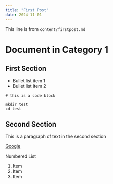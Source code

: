 ```yaml
---
title: "First Post"
date: 2024-11-01
---
```


This line is from `content/firstpost.md`

# Document in Category 1

## First Section
- Bullet list item 1
- Bullet list item 2

```code
# this is a code block

mkdir test
cd test
```

## Second Section
This is a paragraph of text in the second section

[Google](http://www.google.com)

Numbered List
1. Item
1. Item
1. Item
